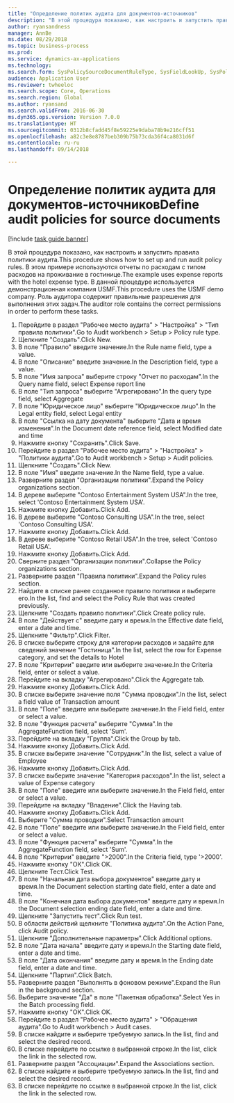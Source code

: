 ```yaml
--- 
title: "Определение политик аудита для документов-источников"
description: "В этой процедура показано, как настроить и запустить правила политики аудита."
author: ryansandness
manager: AnnBe
ms.date: 08/29/2018
ms.topic: business-process
ms.prod: 
ms.service: dynamics-ax-applications
ms.technology: 
ms.search.form: SysPolicySourceDocumentRuleType, SysFieldLookUp, SysPolicyListPage, SysPolicy, AuditPolicyRule, SysQueryForm, SysQueryFieldLookUp, AuditPolicyDateSelection, AuditPolicyAdditionalOption, BatchJob, CaseDetail
audience: Application User
ms.reviewer: twheeloc
ms.search.scope: Core, Operations
ms.search.region: Global
ms.author: ryansand
ms.search.validFrom: 2016-06-30
ms.dyn365.ops.version: Version 7.0.0
ms.translationtype: HT
ms.sourcegitcommit: 0312b8cfadd45f8e59225e9daba78b9e216cff51
ms.openlocfilehash: a82c3e8e8787beb309b75b73cda36f4ca8031d6f
ms.contentlocale: ru-ru
ms.lasthandoff: 09/14/2018

---
```

# <a name="define-audit-policies-for-source-documents"></a><span data-ttu-id="8125a-103">Определение политик аудита для документов-источников</span><span class="sxs-lookup"><span data-stu-id="8125a-103">Define audit policies for source documents</span></span>

[!include [task guide banner](../../includes/task-guide-banner.md)]

<span data-ttu-id="8125a-104">В этой процедура показано, как настроить и запустить правила политики аудита.</span><span class="sxs-lookup"><span data-stu-id="8125a-104">This procedure shows how to set up and run audit policy rules.</span></span> <span data-ttu-id="8125a-105">В этом примере используются отчеты по расходам с типом расходов на проживание в гостинице.</span><span class="sxs-lookup"><span data-stu-id="8125a-105">The example uses expense reports with the hotel expense type.</span></span> <span data-ttu-id="8125a-106">В данной процедуре используется демонстрационная компания USMF.</span><span class="sxs-lookup"><span data-stu-id="8125a-106">This procedure uses the USMF demo company.</span></span> <span data-ttu-id="8125a-107">Роль аудитора содержит правильные разрешения для выполнения этих задач.</span><span class="sxs-lookup"><span data-stu-id="8125a-107">The auditor role contains the correct permissions in order to perform these tasks.</span></span>

1. <span data-ttu-id="8125a-108">Перейдите в раздел "Рабочее место аудита" > "Настройка" > "Тип правила политики".</span><span class="sxs-lookup"><span data-stu-id="8125a-108">Go to Audit workbench > Setup > Policy rule type.</span></span>
2. <span data-ttu-id="8125a-109">Щелкните "Создать".</span><span class="sxs-lookup"><span data-stu-id="8125a-109">Click New.</span></span>
3. <span data-ttu-id="8125a-110">В поле "Правило" введите значение.</span><span class="sxs-lookup"><span data-stu-id="8125a-110">In the Rule name field, type a value.</span></span>
4. <span data-ttu-id="8125a-111">В поле "Описание" введите значение.</span><span class="sxs-lookup"><span data-stu-id="8125a-111">In the Description field, type a value.</span></span>
5. <span data-ttu-id="8125a-112">В поле "Имя запроса" выберите строку "Отчет по расходам".</span><span class="sxs-lookup"><span data-stu-id="8125a-112">In the Query name field, select Expense report line</span></span>
6. <span data-ttu-id="8125a-113">В поле "Тип запроса" выберите "Агрегировано".</span><span class="sxs-lookup"><span data-stu-id="8125a-113">In the query type field, select Aggregate</span></span>
7. <span data-ttu-id="8125a-114">В поле "Юридическое лицо" выберите "Юридическое лицо".</span><span class="sxs-lookup"><span data-stu-id="8125a-114">In the Legal entity field, select Legal entity</span></span>
8. <span data-ttu-id="8125a-115">В поле "Ссылка на дату документа" выберите "Дата и время изменения".</span><span class="sxs-lookup"><span data-stu-id="8125a-115">In the Document date reference field, select Modified date and time</span></span>
9. <span data-ttu-id="8125a-116">Нажмите кнопку "Сохранить".</span><span class="sxs-lookup"><span data-stu-id="8125a-116">Click Save.</span></span>
10. <span data-ttu-id="8125a-117">Перейдите в раздел "Рабочее место аудита" > "Настройка" > "Политики аудита".</span><span class="sxs-lookup"><span data-stu-id="8125a-117">Go to Audit workbench > Setup > Audit policies.</span></span>
11. <span data-ttu-id="8125a-118">Щелкните "Создать".</span><span class="sxs-lookup"><span data-stu-id="8125a-118">Click New.</span></span>
12. <span data-ttu-id="8125a-119">В поле "Имя" введите значение.</span><span class="sxs-lookup"><span data-stu-id="8125a-119">In the Name field, type a value.</span></span>
13. <span data-ttu-id="8125a-120">Разверните раздел "Организации политики".</span><span class="sxs-lookup"><span data-stu-id="8125a-120">Expand the Policy organizations section.</span></span>
14. <span data-ttu-id="8125a-121">В дереве выберите "Contoso Entertainment System USA".</span><span class="sxs-lookup"><span data-stu-id="8125a-121">In the tree, select 'Contoso Entertainment System USA'.</span></span>
15. <span data-ttu-id="8125a-122">Нажмите кнопку Добавить.</span><span class="sxs-lookup"><span data-stu-id="8125a-122">Click Add.</span></span>
16. <span data-ttu-id="8125a-123">В дереве выберите "Contoso Consulting USA".</span><span class="sxs-lookup"><span data-stu-id="8125a-123">In the tree, select 'Contoso Consulting USA'.</span></span>
17. <span data-ttu-id="8125a-124">Нажмите кнопку Добавить.</span><span class="sxs-lookup"><span data-stu-id="8125a-124">Click Add.</span></span>
18. <span data-ttu-id="8125a-125">В дереве выберите "Contoso Retail USA".</span><span class="sxs-lookup"><span data-stu-id="8125a-125">In the tree, select 'Contoso Retail USA'.</span></span>
19. <span data-ttu-id="8125a-126">Нажмите кнопку Добавить.</span><span class="sxs-lookup"><span data-stu-id="8125a-126">Click Add.</span></span>
20. <span data-ttu-id="8125a-127">Сверните раздел "Организации политики".</span><span class="sxs-lookup"><span data-stu-id="8125a-127">Collapse the Policy organizations section.</span></span>
21. <span data-ttu-id="8125a-128">Разверните раздел "Правила политики".</span><span class="sxs-lookup"><span data-stu-id="8125a-128">Expand the Policy rules section.</span></span>
22. <span data-ttu-id="8125a-129">Найдите в списке ранее созданное правило политики и выберите его.</span><span class="sxs-lookup"><span data-stu-id="8125a-129">In the list, find and select the Policy Rule that was created previously.</span></span>
23. <span data-ttu-id="8125a-130">Щелкните "Создать правило политики".</span><span class="sxs-lookup"><span data-stu-id="8125a-130">Click Create policy rule.</span></span>
24. <span data-ttu-id="8125a-131">В поле "Действует с" введите дату и время.</span><span class="sxs-lookup"><span data-stu-id="8125a-131">In the Effective date field, enter a date and time.</span></span>
25. <span data-ttu-id="8125a-132">Щелкните "Фильтр".</span><span class="sxs-lookup"><span data-stu-id="8125a-132">Click Filter.</span></span>
26. <span data-ttu-id="8125a-133">В списке выберите строку для категории расходов и задайте для сведений значение "Гостиница".</span><span class="sxs-lookup"><span data-stu-id="8125a-133">In the list, select the row for Expense category, and set the details to Hotel</span></span>
27. <span data-ttu-id="8125a-134">В поле "Критерии" введите или выберите значение.</span><span class="sxs-lookup"><span data-stu-id="8125a-134">In the Criteria field, enter or select a value.</span></span>
28. <span data-ttu-id="8125a-135">Перейдите на вкладку "Агрегировано".</span><span class="sxs-lookup"><span data-stu-id="8125a-135">Click the Aggregate tab.</span></span>
29. <span data-ttu-id="8125a-136">Нажмите кнопку Добавить.</span><span class="sxs-lookup"><span data-stu-id="8125a-136">Click Add.</span></span>
30. <span data-ttu-id="8125a-137">В списке выберите значение поля "Сумма проводки".</span><span class="sxs-lookup"><span data-stu-id="8125a-137">In the list, select a field value of Transaction amount</span></span>
31. <span data-ttu-id="8125a-138">В поле "Поле" введите или выберите значение.</span><span class="sxs-lookup"><span data-stu-id="8125a-138">In the Field field, enter or select a value.</span></span>
32. <span data-ttu-id="8125a-139">В поле "Функция расчета" выберите "Сумма".</span><span class="sxs-lookup"><span data-stu-id="8125a-139">In the AggregateFunction field, select 'Sum'.</span></span>
33. <span data-ttu-id="8125a-140">Перейдите на вкладку "Группа".</span><span class="sxs-lookup"><span data-stu-id="8125a-140">Click the Group by tab.</span></span>
34. <span data-ttu-id="8125a-141">Нажмите кнопку Добавить.</span><span class="sxs-lookup"><span data-stu-id="8125a-141">Click Add.</span></span>
35. <span data-ttu-id="8125a-142">В списке выберите значение "Сотрудник".</span><span class="sxs-lookup"><span data-stu-id="8125a-142">In the list, select a value of Employee</span></span> 
36. <span data-ttu-id="8125a-143">Нажмите кнопку Добавить.</span><span class="sxs-lookup"><span data-stu-id="8125a-143">Click Add.</span></span>
37. <span data-ttu-id="8125a-144">В списке выберите значение "Категория расходов".</span><span class="sxs-lookup"><span data-stu-id="8125a-144">In the list, select a value of Expense category</span></span>
38. <span data-ttu-id="8125a-145">В поле "Поле" введите или выберите значение.</span><span class="sxs-lookup"><span data-stu-id="8125a-145">In the Field field, enter or select a value.</span></span>
39. <span data-ttu-id="8125a-146">Перейдите на вкладку "Владение".</span><span class="sxs-lookup"><span data-stu-id="8125a-146">Click the Having tab.</span></span>
40. <span data-ttu-id="8125a-147">Нажмите кнопку Добавить.</span><span class="sxs-lookup"><span data-stu-id="8125a-147">Click Add.</span></span>
41. <span data-ttu-id="8125a-148">Выберите "Сумма проводки".</span><span class="sxs-lookup"><span data-stu-id="8125a-148">Select Transaction amount</span></span>
42. <span data-ttu-id="8125a-149">В поле "Поле" введите или выберите значение.</span><span class="sxs-lookup"><span data-stu-id="8125a-149">In the Field field, enter or select a value.</span></span>
43. <span data-ttu-id="8125a-150">В поле "Функция расчета" выберите "Сумма".</span><span class="sxs-lookup"><span data-stu-id="8125a-150">In the AggregateFunction field, select 'Sum'.</span></span>
44. <span data-ttu-id="8125a-151">В поле "Критерии" введите ">2000".</span><span class="sxs-lookup"><span data-stu-id="8125a-151">In the Criteria field, type '>2000'.</span></span>
45. <span data-ttu-id="8125a-152">Нажмите кнопку "OК".</span><span class="sxs-lookup"><span data-stu-id="8125a-152">Click OK.</span></span>
46. <span data-ttu-id="8125a-153">Щелкните Тест.</span><span class="sxs-lookup"><span data-stu-id="8125a-153">Click Test.</span></span>
47. <span data-ttu-id="8125a-154">В поле "Начальная дата выбора документов" введите дату и время.</span><span class="sxs-lookup"><span data-stu-id="8125a-154">In the Document selection starting date field, enter a date and time.</span></span>
48. <span data-ttu-id="8125a-155">В поле "Конечная дата выбора документов" введите дату и время.</span><span class="sxs-lookup"><span data-stu-id="8125a-155">In the Document selection ending date field, enter a date and time.</span></span>
49. <span data-ttu-id="8125a-156">Щелкните "Запустить тест".</span><span class="sxs-lookup"><span data-stu-id="8125a-156">Click Run test.</span></span>
50. <span data-ttu-id="8125a-157">В области действий щелкните "Политика аудита".</span><span class="sxs-lookup"><span data-stu-id="8125a-157">On the Action Pane, click Audit policy.</span></span>
51. <span data-ttu-id="8125a-158">Щелкните "Дополнительные параметры".</span><span class="sxs-lookup"><span data-stu-id="8125a-158">Click Additional options.</span></span>
52. <span data-ttu-id="8125a-159">В поле "Дата начала" введите дату и время.</span><span class="sxs-lookup"><span data-stu-id="8125a-159">In the Starting date field, enter a date and time.</span></span>
53. <span data-ttu-id="8125a-160">В поле "Дата окончания" введите дату и время.</span><span class="sxs-lookup"><span data-stu-id="8125a-160">In the Ending date field, enter a date and time.</span></span>
54. <span data-ttu-id="8125a-161">Щелкните "Партия".</span><span class="sxs-lookup"><span data-stu-id="8125a-161">Click Batch.</span></span>
55. <span data-ttu-id="8125a-162">Разверните раздел "Выполнять в фоновом режиме".</span><span class="sxs-lookup"><span data-stu-id="8125a-162">Expand the Run in the background section.</span></span>
56. <span data-ttu-id="8125a-163">Выберите значение "Да" в поле "Пакетная обработка".</span><span class="sxs-lookup"><span data-stu-id="8125a-163">Select Yes in the Batch processing field.</span></span>
57. <span data-ttu-id="8125a-164">Нажмите кнопку "OК".</span><span class="sxs-lookup"><span data-stu-id="8125a-164">Click OK.</span></span>
58. <span data-ttu-id="8125a-165">Перейдите в раздел "Рабочее место аудита" > "Обращения аудита".</span><span class="sxs-lookup"><span data-stu-id="8125a-165">Go to Audit workbench > Audit cases.</span></span>
59. <span data-ttu-id="8125a-166">В списке найдите и выберите требуемую запись.</span><span class="sxs-lookup"><span data-stu-id="8125a-166">In the list, find and select the desired record.</span></span>
60. <span data-ttu-id="8125a-167">В списке перейдите по ссылке в выбранной строке.</span><span class="sxs-lookup"><span data-stu-id="8125a-167">In the list, click the link in the selected row.</span></span>
61. <span data-ttu-id="8125a-168">Разверните раздел "Ассоциации".</span><span class="sxs-lookup"><span data-stu-id="8125a-168">Expand the Associations section.</span></span>
62. <span data-ttu-id="8125a-169">В списке найдите и выберите требуемую запись.</span><span class="sxs-lookup"><span data-stu-id="8125a-169">In the list, find and select the desired record.</span></span>
63. <span data-ttu-id="8125a-170">В списке перейдите по ссылке в выбранной строке.</span><span class="sxs-lookup"><span data-stu-id="8125a-170">In the list, click the link in the selected row.</span></span>


